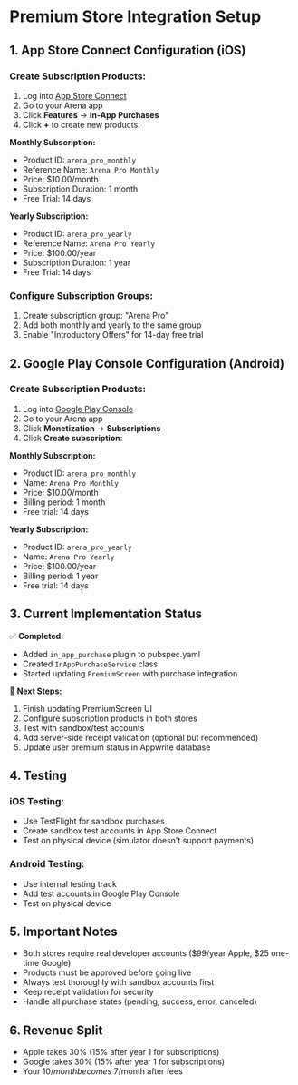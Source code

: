 # Premium Store Integration Setup

## 1. App Store Connect Configuration (iOS)

### Create Subscription Products:
1. Log into [App Store Connect](https://appstoreconnect.apple.com/)
2. Go to your Arena app
3. Click **Features** → **In-App Purchases**
4. Click **+** to create new products:

**Monthly Subscription:**
- Product ID: `arena_pro_monthly`
- Reference Name: `Arena Pro Monthly`
- Price: $10.00/month
- Subscription Duration: 1 month
- Free Trial: 14 days

**Yearly Subscription:**
- Product ID: `arena_pro_yearly`  
- Reference Name: `Arena Pro Yearly`
- Price: $100.00/year
- Subscription Duration: 1 year
- Free Trial: 14 days

### Configure Subscription Groups:
1. Create subscription group: "Arena Pro"
2. Add both monthly and yearly to the same group
3. Enable "Introductory Offers" for 14-day free trial

## 2. Google Play Console Configuration (Android)

### Create Subscription Products:
1. Log into [Google Play Console](https://play.google.com/console/)
2. Go to your Arena app
3. Click **Monetization** → **Subscriptions**
4. Click **Create subscription**:

**Monthly Subscription:**
- Product ID: `arena_pro_monthly`
- Name: `Arena Pro Monthly`
- Price: $10.00/month
- Billing period: 1 month
- Free trial: 14 days

**Yearly Subscription:**
- Product ID: `arena_pro_yearly`
- Name: `Arena Pro Yearly`  
- Price: $100.00/year
- Billing period: 1 year
- Free trial: 14 days

## 3. Current Implementation Status

✅ **Completed:**
- Added `in_app_purchase` plugin to pubspec.yaml
- Created `InAppPurchaseService` class
- Started updating `PremiumScreen` with purchase integration

🔄 **Next Steps:**
1. Finish updating PremiumScreen UI
2. Configure subscription products in both stores
3. Test with sandbox/test accounts
4. Add server-side receipt validation (optional but recommended)
5. Update user premium status in Appwrite database

## 4. Testing

### iOS Testing:
- Use TestFlight for sandbox purchases
- Create sandbox test accounts in App Store Connect
- Test on physical device (simulator doesn't support payments)

### Android Testing:
- Use internal testing track
- Add test accounts in Google Play Console
- Test on physical device

## 5. Important Notes

- Both stores require real developer accounts ($99/year Apple, $25 one-time Google)
- Products must be approved before going live
- Always test thoroughly with sandbox accounts first
- Keep receipt validation for security
- Handle all purchase states (pending, success, error, canceled)

## 6. Revenue Split

- Apple takes 30% (15% after year 1 for subscriptions)
- Google takes 30% (15% after year 1 for subscriptions)
- Your $10/month becomes ~$7/month after fees
